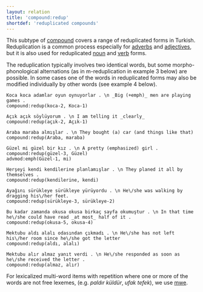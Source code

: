 ```yaml
---
layout: relation
title: 'compound:redup'
shortdef: 'reduplicated compounds'
---
```


This subtype of [compound]() covers a range of reduplicated forms in Turkish.
Reduplication is a common process especially for [adverbs](tr-pos/ADV) and [adjectives](tr-pos/ADJ),
but it is also used for reduplicated [noun](tr-pos/NOUN) and [verb](tr-pos/VERB) forms.

The reduplication typically involves two identical words,
but some morpho-phonological alternations (as in m-reduplication in example 3 below) are possible.
In some cases one of the words in reduplicated forms may also be modified individually by other words (see example 4 below).

~~~ sdparse
Koca koca adamlar oyun oynuyorlar . \n _Big (+emph)_ men are playing games .
compound:redup(koca-2, Koca-1)
~~~

~~~ sdparse
Açık açık söylüyorum . \n I am telling it _clearly_
compound:redup(açık-2, Açık-1)
~~~

~~~ sdparse
Araba maraba almışlar . \n They bought (a) car (and things like that)
compound:redup(Araba, maraba)
~~~

~~~ sdparse
Güzel mi güzel bir kız . \n A pretty (emphasized) girl .
compound:redup(güzel-3, Güzel)
advmod:emph(Güzel-1, mi)
~~~

~~~ sdparse
Herşeyi kendi kendilerine planlamışlar . \n They planed it all by themselves .
compound:redup(kendilerine, kendi)
~~~

~~~ sdparse
Ayağını sürükleye sürükleye yürüyordu . \n He\/she was walking by dragging his\/her feet.
compound:redup(sürükleye-3, sürükleye-2)
~~~

~~~ sdparse
Bu kadar zamanda okusa okusa birkaç sayfa okumuştur . \n In that time he\/she could have read _at most_ half of it .
compound:redup(okusa-5, okusa-4)
~~~

~~~ sdparse
Mektubu aldı alalı odasından çıkmadı . \n He\/she has not left his\/her room since he\/she got the letter
compound:redup(aldı, alalı)
~~~

~~~ sdparse
Mektubu alır almaz yanıt verdi . \n He\/she responded as soon as he\/she received the letter .
compound:redup(almaz, alır)
~~~

For lexicalized multi-word items with repetition where one or more of the words are not free lexemes, (e.g. _paldır küldür_, _ufak tefek_), we use [mwe]().

